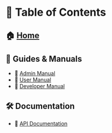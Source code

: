 # 📖 Table of Contents

## 🏠 [Home](https://github.com/SCENE-CE/mirador-multi-user/wiki/Home)

## 📑 Guides & Manuals
- 📘 [Admin Manual](https://github.com/SCENE-CE/mirador-multi-user/wiki/Admin-manual)
- 📗 [User Manual](https://github.com/SCENE-CE/mirador-multi-user/wiki/API-Documentation)
- 📕 [Developer Manual](https://github.com/SCENE-CE/mirador-multi-user/wiki/Developer-manual)

## 🛠 Documentation
- 📜 [API Documentation](https://github.com/SCENE-CE/mirador-multi-user/wiki/API-Documentation)
